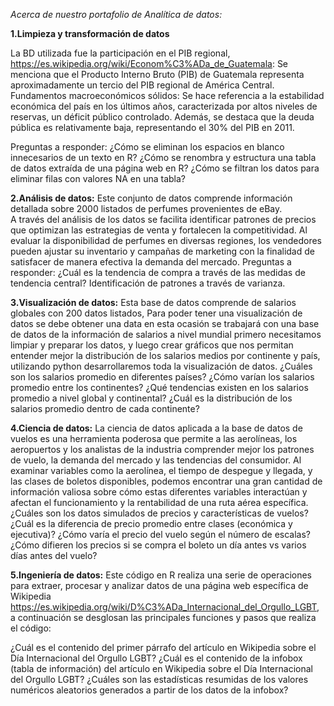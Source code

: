 *Acerca de nuestro portafolio de Analítica de datos:*

**1.Limpieza y transformación de datos** 

La BD utilizada fue la participación en el PIB regional, https://es.wikipedia.org/wiki/Econom%C3%ADa_de_Guatemala:  Se menciona que el Producto Interno Bruto (PIB) de Guatemala representa aproximadamente un tercio del PIB regional de América Central. Fundamentos macroeconómicos sólidos: Se hace referencia a la estabilidad económica del país en los últimos años, caracterizada por altos niveles de reservas, un déficit público controlado. Además, se destaca que la deuda pública es relativamente baja, representando el 30% del PIB en 2011.

Preguntas a responder:
¿Cómo se eliminan los espacios en blanco innecesarios de un texto en R?
¿Cómo se renombra y estructura una tabla de datos extraída de una página web en R?
¿Cómo se filtran los datos para eliminar filas con valores NA en una tabla?

**2.Análisis de datos:** 
Este conjunto de datos comprende información detallada sobre 2000 listados de perfumes provenientes de eBay.  
A través del análisis de los datos se facilita identificar patrones de precios que optimizan las estrategias de venta y fortalecen la competitividad. Al evaluar la disponibilidad de perfumes en diversas regiones, los vendedores pueden ajustar su inventario y campañas de marketing con la finalidad de satisfacer de manera efectiva la demanda del mercado. 
Preguntas a responder:
¿Cuál es la tendencia de compra a través de las medidas de tendencia central? 
Identificación de patrones a través de varianza. 

**3.Visualización de datos:** 
Esta base de datos comprende de salarios globales con 200 datos listados, Para poder tener una visualización de datos se debe obtener una data en esta ocasión se trabajará con una base de datos de la información de salarios a nivel mundial primero necesitamos limpiar y preparar los datos, y luego crear gráficos que nos permitan entender mejor la distribución de los salarios medios por continente y país, utilizando python desarrollaremos toda la visualización de datos.
¿Cuáles son los salarios promedio en diferentes países?
¿Cómo varían los salarios promedio entre los continentes?
¿Qué tendencias existen en los salarios promedio a nivel global y continental?
¿Cuál es la distribución de los salarios promedio dentro de cada continente?

**4.Ciencia de datos:** 
La ciencia de datos aplicada a la base de datos de vuelos es una herramienta poderosa que permite a las aerolíneas, los aeropuertos y los analistas de la industria comprender mejor los patrones de vuelo, la demanda del mercado y las tendencias del consumidor. Al examinar variables como la aerolínea, el tiempo de despegue y llegada, y las clases de boletos disponibles, podemos encontrar una gran cantidad de información valiosa sobre cómo estas diferentes variables interactúan y afectan el funcionamiento y la rentabilidad de una ruta aérea específica.
¿Cuáles son los datos simulados de precios y características de vuelos?
¿Cuál es la diferencia de precio promedio entre clases (económica y ejecutiva)?
¿Cómo varía el precio del vuelo según el número de escalas?
¿Cómo difieren los precios si se compra el boleto un día antes vs varios días antes del vuelo?

**5.Ingeniería de datos:** 
Este código en R realiza una serie de operaciones para extraer, procesar y analizar datos de una página web específica de Wikipedia https://es.wikipedia.org/wiki/D%C3%ADa_Internacional_del_Orgullo_LGBT, a continuación se desglosan las principales funciones y pasos que realiza el código:


¿Cuál es el contenido del primer párrafo del artículo en Wikipedia sobre el Día Internacional del Orgullo LGBT?
¿Cuál es el contenido de la infobox (tabla de información) del artículo en Wikipedia sobre el Día Internacional del Orgullo LGBT?
¿Cuáles son las estadísticas resumidas de los valores numéricos aleatorios generados a partir de los datos de la infobox?

